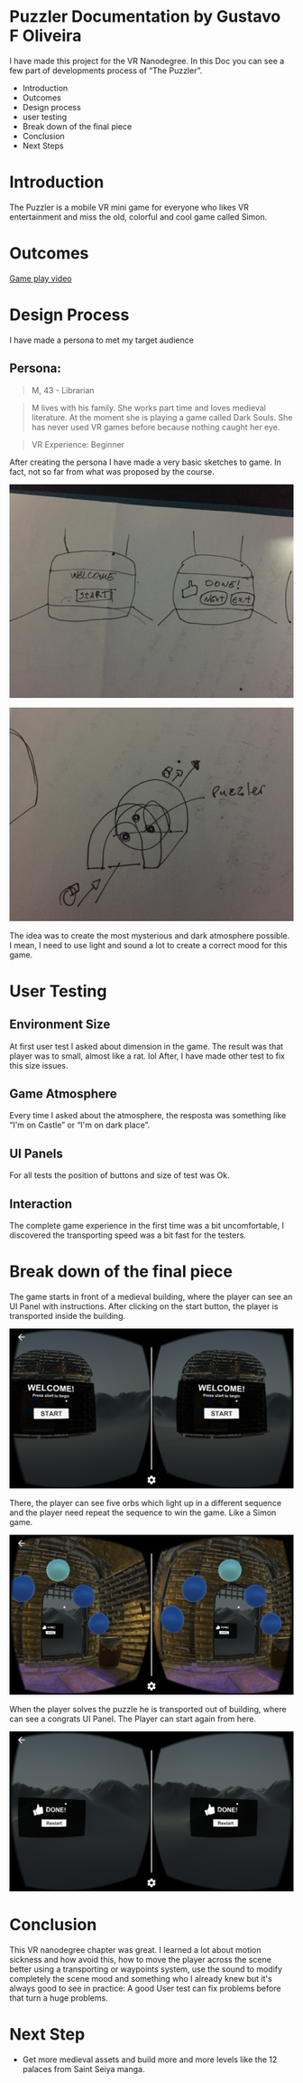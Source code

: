 # Puzzler Documentation by Gustavo F Oliveira

I have made this project for the VR Nanodegree. In this Doc you can see a few part of developments process of “The Puzzler”. 

* Introduction
* Outcomes
* Design process
* user testing
* Break down of the final piece
* Conclusion
* Next Steps

# Introduction 
The Puzzler is a mobile VR mini game for everyone who likes VR entertainment and miss the old, colorful and cool game called Simon.

# Outcomes

[Game play video](https://youtu.be/_33Enn6uwA0)

# Design Process

I have made a persona to met my target audience
 
## Persona: 
> M, 43 - Librarian

> M lives with his family. She works part time and loves medieval literature. At the moment she is playing a game called Dark Souls. She has never used VR games before because nothing caught her eye.

> VR Experience: Beginner 


After creating the persona I have made a very basic sketches to game. In fact, not so far from what was proposed by the course.

![alt text](https://github.com/isgustavo/Puzzler/blob/master/Screenshot/FullSizeRender%202.jpg " ")

![alt text](https://github.com/isgustavo/Puzzler/blob/master/Screenshot/FullSizeRender%203.jpg " ")

The idea was to create the most mysterious and dark atmosphere possible. I mean, I need to use light and sound a lot to create a correct mood for this game. 


# User Testing

## Environment Size
At first user test I asked about dimension in the game. The result was that player was to small, almost like a rat. lol 
After, I have made other test to fix this size issues. 

## Game Atmosphere
Every time I asked about the atmosphere, the resposta was something like “I'm on Castle” or  “I'm on dark place”. 

## UI Panels 
For all tests the position of buttons and size of test was Ok.

## Interaction 
The complete game experience in the first time was a bit uncomfortable, I discovered the transporting speed was a bit fast for the testers. 

# Break down of the final piece

The game starts in front of a medieval building, where the player can see an UI Panel with instructions. After clicking on the start button, the player is transported inside the building.

![alt text](https://github.com/isgustavo/Puzzler/blob/master/Screenshot/IMG_0879.PNG " ")

There, the player can see five orbs which light up in a different sequence and the player need repeat the sequence to win the game. Like a Simon game.

![alt text](https://github.com/isgustavo/Puzzler/blob/master/Screenshot/IMG_0880.PNG " ")

When the player solves the puzzle he is transported out of building, where can see a congrats UI Panel. The Player can start again from here. 

![alt text](https://github.com/isgustavo/Puzzler/blob/master/Screenshot/IMG_0881.PNG " ")

# Conclusion

This VR nanodegree chapter was great. I learned a lot about motion sickness and how avoid this, how to move the player across the scene better using a transporting or waypoints system, use the sound to modify completely the scene mood and something who I already knew but it's always good to see in practice: A good User test can fix problems before that turn a huge problems. 

# Next Step 

* Get more medieval assets and build more and more levels like the 12 palaces from Saint Seiya manga.
